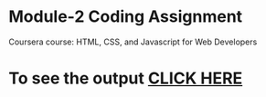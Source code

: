 # Module-2 Coding Assignment

Coursera course: HTML, CSS, and Javascript for Web Developers

# To see the output [CLICK HERE](https://romero2211.github.io/HTML_CSS_and_Javascript_for_Web_Developers/Module_2/module2.html)
